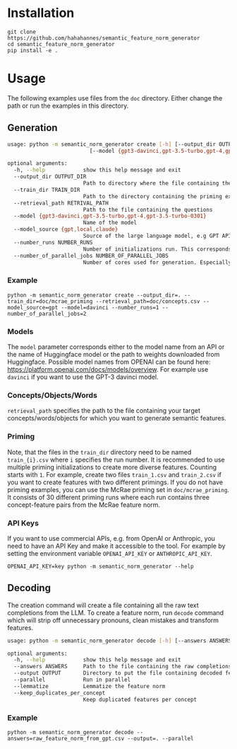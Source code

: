 # Installation
```
git clone https://github.com/hahahannes/semantic_feature_norm_generator
cd semantic_feature_norm_generator
pip install -e .
```

# Usage
The following examples use files from the `doc` directory. Either change the path or run the examples in this directory.

## Generation
```bash
usage: python -m semantic_norm_generator create [-h] [--output_dir OUTPUT_DIR] [--train_dir TRAIN_DIR] [--retrival_path RETRIVAL_PATH]
                          [--model {gpt3-davinci,gpt-3.5-turbo,gpt-4,gpt-3.5-turbo-0301}] [--model_source {gpt,local,claude}] [--number_runs NUMBER_RUNS] [--number_of_parallel_jobs NUMBER_OF_PARALLEL_JOBS]

optional arguments:
  -h, --help            show this help message and exit
  --output_dir OUTPUT_DIR
                        Path to directory where the file containing the raw completions is saved
  --train_dir TRAIN_DIR
                        Path to the directory containing the priming examples. Each file in the directory corresponds to a specific priming
  --retrieval_path RETRIVAL_PATH
                        Path to the file containing the questions
  --model {gpt3-davinci,gpt-3.5-turbo,gpt-4,gpt-3.5-turbo-0301}
                        Name of the model
  --model_source {gpt,local,claude}
                        Source of the large language model, e.g GPT API or local models from huggingface
  --number_runs NUMBER_RUNS
                        Number of initializations run. This corresponds to the number of files in the priming directory
  --number_of_parallel_jobs NUMBER_OF_PARALLEL_JOBS
                        Number of cores used for generation. Especially useful when APIs are used
```

### Example
```
python -m semantic_norm_generator create --output_dir=. --train_dir=doc/mcrae_priming --retrieval_path=doc/concepts.csv --model_source=gpt --model=davinci --number_runs=1 --number_of_parallel_jobs=2
```

### Models
The `model` parameter corresponds either to the model name from an API or the name of Huggingface model or the path to weights downloaded from Huggingface. Possible model names from OPENAI can be found here: https://platform.openai.com/docs/models/overview. For example use `davinci` if you want to use the GPT-3 davinci model. 

### Concepts/Objects/Words
`retrieval_path` specifies the path to the file containing your target concepts/words/objects for which you want to generate semantic features.

### Priming
Note, that the files in the `train_dir` directory need to be named `train_{i}.csv` where `i` specifies the run number. It is recommended to use multiple priming initializations to create more diverse features. Counting starts with `1`. For example, create two files `train_1.csv` and `train_2.csv` if you want to create features with two different primings.
If you do not have priming examples, you can use the McRae priming set in `doc/mcrae_priming`. It consists of 30 different priming runs where each run contains three concept-feature pairs from the McRae feature norm.

### API Keys
If you want to use commercial APIs, e.g. from OpenAI or Anthropic, you need to have an API Key and make it accessible to the tool.
For example by setting the environment variable `OPENAI_API_KEY` or `ANTHROPIC_API_KEY`.
```
OPENAI_API_KEY=key python -m semantic_norm_generator --help
```

## Decoding
The creation command will create a file containing all the raw text completions from the LLM. To create a feature norm, run `decode` command which will strip off unnecessary pronouns, clean mistakes and transform features. 

```bash
usage: python -m semantic_norm_generator decode [-h] [--answers ANSWERS] [--output OUTPUT] [--parallel] [--lemmatize] [--keep_duplicates_per_concept]

optional arguments:
  -h, --help            show this help message and exit
  --answers ANSWERS     Path to the file containing the raw completions
  --output OUTPUT       Directory to put the file containing decoded features
  --parallel            Run in parallel
  --lemmatize           Lemmatize the feature norm
  --keep_duplicates_per_concept
                        Keep duplicated features per concept
```
### Example
```
python -m semantic_norm_generator decode --answers=raw_feature_norm_from_gpt.csv --output=. --parallel
```